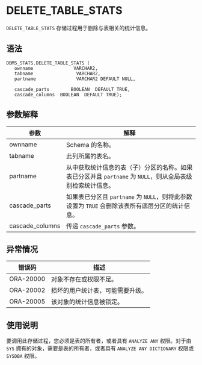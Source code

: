 DELETE_TABLE_STATS 
=======================================

`DELETE_TABLE_STATS` 存储过程用于删除与表相关的统计信息。

语法 
-----------------------

```unknow
DBMS_STATS.DELETE_TABLE_STATS (
   ownname               VARCHAR2, 
   tabname                VARCHAR2, 
   partname               VARCHAR2 DEFAULT NULL,

   cascade_parts        BOOLEAN  DEFAULT TRUE, 
   cascade_columns  BOOLEAN  DEFAULT TRUE);
```



参数解释 
-------------------------



|       参数        |                               解释                               |
|-----------------|----------------------------------------------------------------|
| ownname         | Schema 的名称。                                                    |
| tabname         | 此列所属的表名。                                                       |
| partname        | 从中获取统计信息的表（子）分区的名称。如果表已分区并且 `partname` 为 `NULL`，则从全局表级别检索统计信息。 |
| cascade_parts   | 如果表已分区且 `partname` 为 `NULL`，则将此参数设置为 `TRUE` 会删除该表所有底层分区的统计信息。  |
| cascade_columns | 传递 `cascade_parts` 参数。                                         |



异常情况 
-------------------------



|    错误码    |        描述        |
|-----------|------------------|
| ORA-20000 | 对象不存在或权限不足。      |
| ORA-20002 | 损坏的用户统计表，可能需要升级。 |
| ORA-20005 | 该对象的统计信息被锁定。     |



使用说明 
-------------------------

要调用此存储过程，您必须是表的所有者，或者具有 `ANALYZE ANY` 权限。对于由 `SYS` 拥有的对象，需要是表的所有者，或者具有 `ANALYZE ANY DICTIONARY` 权限或 `SYSDBA` 权限。
